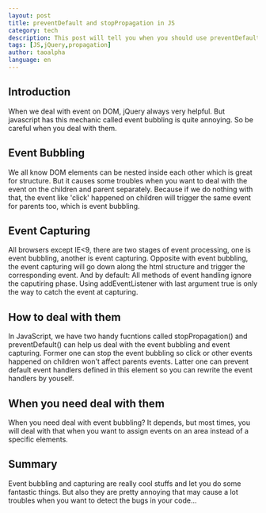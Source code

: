 ```yaml
---
layout: post
title: preventDefault and stopPropagation in JS
category: tech 
description: This post will tell you when you should use preventDefault and stopPropagation in JS.
tags: [JS,jQuery,propagation] 
author: taoalpha
language: en
---
```


## Introduction

When we deal with event on DOM, jQuery always very helpful. But javascript has this mechanic called event bubbling is quite annoying. So be careful when you deal with them.

## Event Bubbling

We all know DOM elements can be nested inside each other which is great for structure. But it causes some troubles when you want to deal with the event on the children and parent separately. Because if we do nothing with that, the event like 'click' happened on children will trigger the same event for parents too, which is event bubbling.

## Event Capturing

All browsers except IE<9, there are two stages of event processing, one is event bubbling, another is event capturing. Opposite with event bubbling, the event capturing will go down along the html structure and trigger the corresponding event. And by default: All methods of event handling ignore the caputiring phase. Using addEventListener with last argument true is only the way to catch the event at capturing.

## How to deal with them

In JavaScript, we have two handy fucntions called stopPropagation() and preventDefault() can help us deal with the event bubbling and event capturing. Former one can stop the event bubbling so click or other events happened on children won't affect parents events. Latter one can prevent default event handlers defined in this element so you can rewrite the event handlers by youself.

## When you need deal with them

When you need deal with event bubbling? It depends, but most times, you will deal with that when you want to assign events on an area instead of a specific elements.

## Summary

Event bubbling and capturing are really cool stuffs and let you do some fantastic things. But also they are pretty annoying that may cause a lot troubles when you want to detect the bugs in your code...
